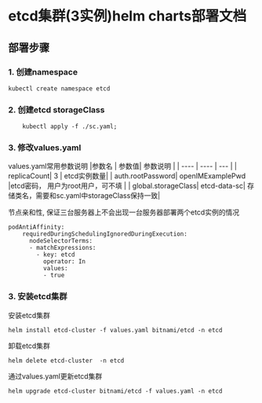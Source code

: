 # etcd集群(3实例)helm charts部署文档
## 部署步骤
### 1. 创建namespace
```
kubectl create namespace etcd
```
### 2. 创建etcd storageClass
```
    kubectl apply -f ./sc.yaml;
```

### 3. 修改values.yaml
values.yaml常用参数说明
|参数名   | 参数值|  参数说明    |
|  ----  | ----  | --- |
| replicaCount| 3 | etcd实例数量|
| auth.rootPassword| openIMExamplePwd |etcd密码， 用户为root用户，可不填 |
| global.storageClass| etcd-data-sc| 存储类名，需要和sc.yaml中storageClass保持一致|

节点亲和性, 保证三台服务器上不会出现一台服务器部署两个etcd实例的情况
```
podAntiAffinity:
    requiredDuringSchedulingIgnoredDuringExecution:
      nodeSelectorTerms:
      - matchExpressions:
        - key: etcd
          operator: In
          values:
          - true
```

### 3. 安装etcd集群
安装etcd集群
```
helm install etcd-cluster -f values.yaml bitnami/etcd -n etcd
```

卸载etcd集群
```
helm delete etcd-cluster  -n etcd
```


通过values.yaml更新etcd集群
```
helm upgrade etcd-cluster bitnami/etcd -f values.yaml -n etcd
```